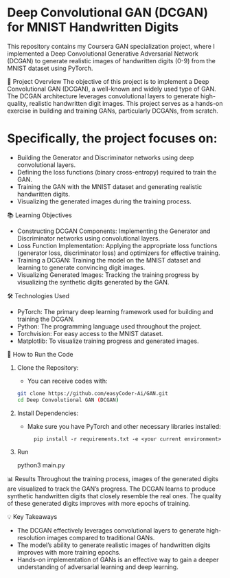 # Deep Convolutional GAN (DCGAN) for MNIST Handwritten Digits
This repository contains my Coursera GAN specialization project, where I implemented a Deep Convolutional Generative Adversarial Network (DCGAN) to generate realistic images of handwritten digits (0-9) from the MNIST dataset using PyTorch.

📜 Project Overview
The objective of this project is to implement a Deep Convolutional GAN (DCGAN), a well-known and widely used type of GAN. The DCGAN architecture leverages convolutional layers to generate high-quality, realistic handwritten digit images. This project serves as a hands-on exercise in building and training GANs, particularly DCGANs, from scratch.

# Specifically, the project focuses on:

 - Building the Generator and Discriminator networks using deep convolutional layers.
 - Defining the loss functions (binary cross-entropy) required to train the GAN.
 - Training the GAN with the MNIST dataset and generating realistic handwritten digits.
 - Visualizing the generated images during the training process.

📚 Learning Objectives
- Constructing DCGAN Components: Implementing the Generator and Discriminator networks using convolutional layers.
- Loss Function Implementation: Applying the appropriate loss functions (generator loss, discriminator loss) and optimizers for effective training.
- Training a DCGAN: Training the model on the MNIST dataset and learning to generate convincing digit images.
- Visualizing Generated Images: Tracking the training progress by visualizing the synthetic digits generated by the GAN.

🛠️ Technologies Used
- PyTorch: The primary deep learning framework used for building and training the DCGAN.
- Python: The programming language used throughout the project.
- Torchvision: For easy access to the MNIST dataset.
- Matplotlib: To visualize training progress and generated images.

🚀 How to Run the Code
1.  Clone the Repository:
    - You can receive codes with:
    ```bash
    git clone https://github.com/easyCoder-Ai/GAN.git
    cd Deep Convolutional GAN (DCGAN)

2. Install Dependencies:
    - Make sure you have PyTorch and other necessary libraries installed:
    
            pip install -r requirements.txt -e <your current environment>

3.  Run 

    python3 main.py


📊 Results
Throughout the training process, images of the generated digits are visualized to track the GAN’s progress. The DCGAN learns to produce synthetic handwritten digits that closely resemble the real ones. The quality of these generated digits improves with more epochs of training.


💡 Key Takeaways
- The DCGAN effectively leverages convolutional layers to generate high-resolution images compared to traditional GANs.
- The model’s ability to generate realistic images of handwritten digits improves with more training epochs.
- Hands-on implementation of GANs is an effective way to gain a deeper understanding of adversarial learning and deep learning.